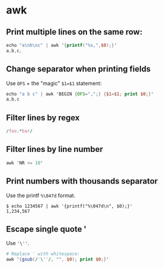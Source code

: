 # awk

## Print multiple lines on the same row:

```awk
echo "a\nb\nc" | awk '{printf("%s,",$0);}'
a,b,c,
```

## Change separator when printing fields

Use `OFS` + the "magic" `$1=$1` statement:

```awk
echo "a b c" | awk 'BEGIN {OFS=",";} {$1=$1; print $0;}'
a,b,c
```

## Filter lines by regex

```awk
/foo.*bar/
```

## Filter lines by line number

```awk
awk 'NR <= 10'
```

## Print numbers with thousands separator

Use the printf `%\047d` format.

```console
$ echo 1234567 | awk '{printf("%\047d\n", $0);}'
1,234,567
```

## Escape single quote '

Use `'\''`.

```awk
# Replace ' with whitespace:
awk '{gsub(/'\''/, "", $0); print $0;}'
```
